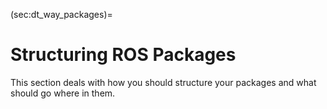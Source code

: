 (sec:dt_way_packages)=
# Structuring ROS Packages

This section deals with how you should structure your packages and what should go where in them.
